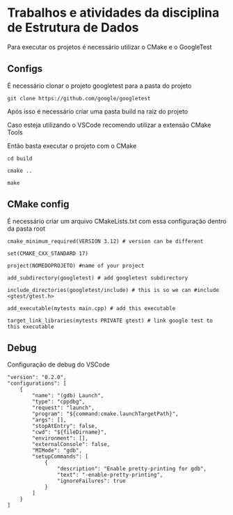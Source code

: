# Trabalhos e atividades da disciplina de Estrutura de Dados


Para executar os projetos é necessário utilizar o CMake e o GoogleTest


## Configs

É necessário clonar o projeto googletest para a pasta do projeto

`git clone https://github.com/google/googletest`

Após isso é necessário criar uma pasta build na raiz do projeto

Caso esteja utilizando o VSCode recomendo utilizar a extensão CMake Tools

Então basta executar o projeto com o CMake

`cd build`

`cmake ..`

`make`

## CMake config
É necessário criar um arquivo CMakeLists.txt com essa configuração dentro da pasta root

    cmake_minimum_required(VERSION 3.12) # version can be different

    set(CMAKE_CXX_STANDARD 17)

    project(NOMEDOPROJETO) #name of your project

    add_subdirectory(googletest) # add googletest subdirectory

    include_directories(googletest/include) # this is so we can #include <gtest/gtest.h>

    add_executable(mytests main.cpp) # add this executable

    target_link_libraries(mytests PRIVATE gtest) # link google test to this executable

## Debug
Configuração de debug do VSCode

    "version": "0.2.0",
    "configurations": [
        {
            "name": "(gdb) Launch",
            "type": "cppdbg",
            "request": "launch",
            "program": "${command:cmake.launchTargetPath}",
            "args": [],
            "stopAtEntry": false,
            "cwd": "${fileDirname}",
            "environment": [],
            "externalConsole": false,
            "MIMode": "gdb",
            "setupCommands": [
                {
                    "description": "Enable pretty-printing for gdb",
                    "text": "-enable-pretty-printing",
                    "ignoreFailures": true
                }
            ]
        }
    ]
